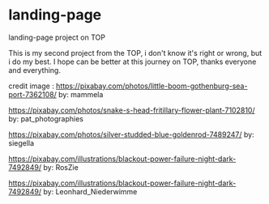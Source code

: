 # landing-page
landing-page project on TOP

This is my second project from the TOP, i don't know it's right or
wrong, but i do my best. I hope can be better at this journey on TOP, thanks everyone and everything.

credit image :
https://pixabay.com/photos/little-boom-gothenburg-sea-port-7362108/
by: mammela

https://pixabay.com/photos/snake-s-head-fritillary-flower-plant-7102810/ 
by: pat_photographies

https://pixabay.com/photos/silver-studded-blue-goldenrod-7489247/ 
by: siegella

https://pixabay.com/illustrations/blackout-power-failure-night-dark-7492849/ 
by: RosZie

https://pixabay.com/illustrations/blackout-power-failure-night-dark-7492849/ 
by: Leonhard_Niederwimme
